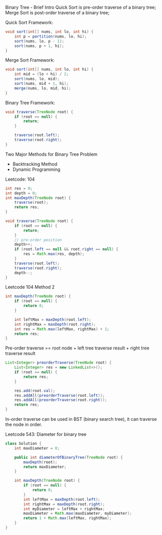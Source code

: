 Binary Tree - Brief Intro
Quick Sort is pre-order traverse of a binary tree;
Merge Sort is post-order traverse of a binary tree;

Quick Sort Framework:
```java
void sort(int[] nums, int lo, int hi) {
    int p = partition(nums, lo, hi);
    sort(nums, lo, p - 1);
    sort(nums, p + 1, hi);
}
```
Merge Sort Framework:
```java
void sort(int[] nums, int lo, int hi) {
    int mid = (lo + hi) / 2;
    sort(nums, lo, mid);
    sort(nums, mid + 1, hi);
    merge(nums, lo, mid, hi);
}
```

Binary Tree Framework:
```java
void traverse(TreeNode root) {
    if (root == null) {
        return;
    }

    traverse(root.left);
    traverse(root.right);
}
```


Two Major Methods for Binary Tree Problem
 - Backtracking Method
 - Dynamic Programming

Leetcode: 104
```java
int res = 0;
int depth = 0;
int maxDepth(TreeNode root) {
    traverse(root);
    return res;
}

void traverse(TreeNode root) {
    if (root == null) {
        return;
    }
    // pre-order position
    depth++;
    if (root.left == null && root.right == null) {
        res = Math.max(res, depth);
    }
    traverse(root.left);
    traverse(root.right);
    depth--;
}
```
Leetcode 104 Method 2
```java
int maxDepth(TreeNode root) {
    if (root == null) {
        return 0;
    }

    int leftMax = maxDepth(root.left);
    int rightMax = maxDepth(root.right);
    int res = Math.max(leftMax, rightMax) + 1;
    return res;
}
```

Pre-order traverse == root node + left tree traverse result + right tree traverse result
```java
List<Integer> preorderTraverse(TreeNode root) {
    List<Integer> res = new LinkedList<>();
    if (root == null) {
        return res;
    }

    res.add(root.val);
    res.addAll(preorderTraverse(root.left));
    res.addAll(preorderTraverse(root.right));
    return res;
}
```

In-order traverse can be used in BST (binary search tree), it can traverse the node in order.


Leetcode 543: Diameter for binary tree
```java
class Solution {
    int maxDiameter = 0;

    public int diameterOfBinaryTree(TreeNode root) {
        maxDepth(root);
        return maxDiameter;
    }

    int maxDepth(TreeNode root) {
        if (root == null) {
            return 0;
        }
        int leftMax = maxDepth(root.left);
        int rightMax = maxDepth(root.right);
        int myDiameter = leftMax + rightMax;
        maxDiameter = Math.max(maxDiameter, myDiameter);
        return 1 + Math.max(leftMax, rightMax);
    }
}
```



